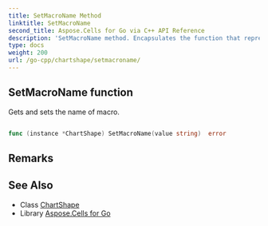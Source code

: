 ```yaml
---
title: SetMacroName Method 
linktitle: SetMacroName
second_title: Aspose.Cells for Go via C++ API Reference
description: 'SetMacroName method. Encapsulates the function that represents setmacroname in Go.'
type: docs
weight: 200
url: /go-cpp/chartshape/setmacroname/
---
```


## SetMacroName function

Gets and sets the name of macro.

```go

func (instance *ChartShape) SetMacroName(value string)  error

```

## Remarks


## See Also

* Class [ChartShape](../)
* Library [Aspose.Cells for Go](../../)
